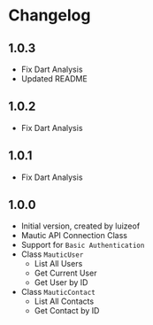 # Changelog

## 1.0.3

- Fix Dart Analysis
- Updated README

## 1.0.2

- Fix Dart Analysis

## 1.0.1

- Fix Dart Analysis

## 1.0.0

- Initial version, created by luizeof
- Mautic API Connection Class
- Support for `Basic Authentication`
- Class `MauticUser`
  - List All Users
  - Get Current User
  - Get User by ID
- Class `MauticContact`
  - List All Contacts
  - Get Contact by ID
